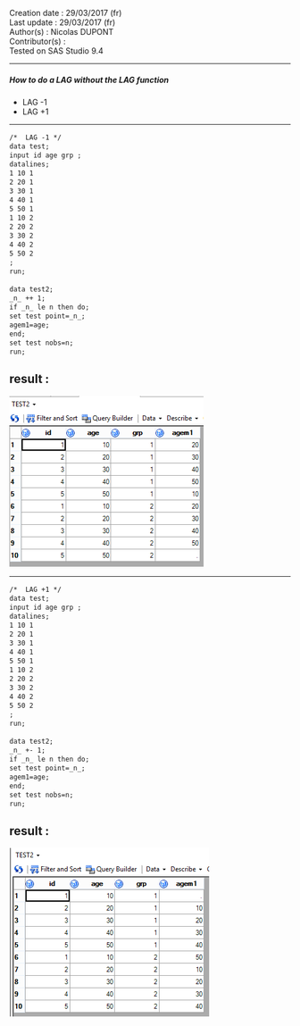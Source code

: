 
Creation date : 29/03/2017  (fr)        
Last update : 29/03/2017    (fr)       
Author(s) : Nicolas DUPONT   
Contributor(s) :     
Tested on SAS Studio 9.4

---
##### How to do a LAG without the LAG function

 - LAG -1 
 - LAG +1 

---


```sas
/*  LAG -1 */
data test;
input id age grp ;
datalines;
1 10 1
2 20 1
3 30 1
4 40 1
5 50 1
1 10 2
2 20 2
3 30 2
4 40 2
5 50 2
;
run;

data test2;
_n_ ++ 1;
if _n_ le n then do;
set test point=_n_;
agem1=age;
end;
set test nobs=n;
run;
```

## result :  

![](https://github.com/NicoDupont/Resources/blob/master/SAS/Various/img/resultwithoutlag.png?raw=true) 

---

```sas
/*  LAG +1 */
data test;
input id age grp ;
datalines;
1 10 1
2 20 1
3 30 1
4 40 1
5 50 1
1 10 2
2 20 2
3 30 2
4 40 2
5 50 2
;
run;

data test2;
_n_ +- 1;
if _n_ le n then do;
set test point=_n_;
agem1=age;
end;
set test nobs=n;
run;
```

## result : 

![](https://github.com/NicoDupont/Resources/blob/master/SAS/Various/img/resultwithoutlag2.png?raw=true) 
